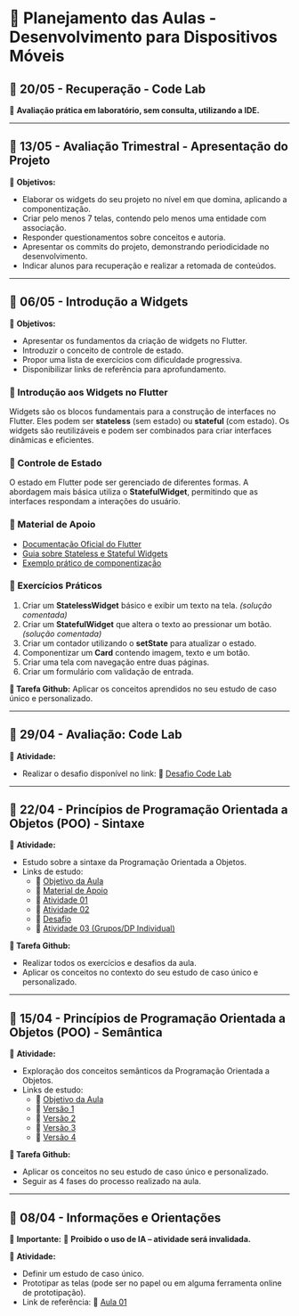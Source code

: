 # 📌 Planejamento das Aulas - Desenvolvimento para Dispositivos Móveis

## 📅 20/05 - Recuperação - Code Lab
📍 **Avaliação prática em laboratório, sem consulta, utilizando a IDE.**

---

## 📅 13/05 - Avaliação Trimestral - Apresentação do Projeto
📌 **Objetivos:**
- Elaborar os widgets do seu projeto no nível em que domina, aplicando a componentização.
- Criar pelo menos 7 telas, contendo pelo menos uma entidade com associação.
- Responder questionamentos sobre conceitos e autoria.
- Apresentar os commits do projeto, demonstrando periodicidade no desenvolvimento.
- Indicar alunos para recuperação e realizar a retomada de conteúdos.

---

## 📅 06/05 - Introdução a Widgets
📌 **Objetivos:**
- Apresentar os fundamentos da criação de widgets no Flutter.
- Introduzir o conceito de controle de estado.
- Propor uma lista de exercícios com dificuldade progressiva.
- Disponibilizar links de referência para aprofundamento.

### 🔹 Introdução aos Widgets no Flutter
Widgets são os blocos fundamentais para a construção de interfaces no Flutter. Eles podem ser **stateless** (sem estado) ou **stateful** (com estado). Os widgets são reutilizáveis e podem ser combinados para criar interfaces dinâmicas e eficientes.

### 🔹 Controle de Estado
O estado em Flutter pode ser gerenciado de diferentes formas. A abordagem mais básica utiliza o **StatefulWidget**, permitindo que as interfaces respondam a interações do usuário.

### 📖 Material de Apoio
- [Documentação Oficial do Flutter](https://docs.flutter.dev/development/ui/widgets-intro)
- [Guia sobre Stateless e Stateful Widgets](https://docs.flutter.dev/development/ui/widgets-intro#stateful-and-stateless-widgets)
- [Exemplo prático de componentização](https://docs.flutter.dev/ui/layout)

### 📌 Exercícios Práticos
1. Criar um **StatelessWidget** básico e exibir um texto na tela. *(solução comentada)*
2. Criar um **StatefulWidget** que altera o texto ao pressionar um botão. *(solução comentada)*
3. Criar um contador utilizando o **setState** para atualizar o estado.
4. Componentizar um **Card** contendo imagem, texto e um botão.
5. Criar uma tela com navegação entre duas páginas.
6. Criar um formulário com validação de entrada.

**📂 Tarefa Github:**
Aplicar os conceitos aprendidos no seu estudo de caso único e personalizado.

---

## 📅 29/04 - Avaliação: Code Lab
📌 **Atividade:**
- Realizar o desafio disponível no link:
  🔗 [Desafio Code Lab](https://github.com/heliokamakawa/aula/blob/main/ddm/aulas/aula3c-desafio.md)

---

## 📅 22/04 - Princípios de Programação Orientada a Objetos (POO) - Sintaxe
📌 **Atividade:**
- Estudo sobre a sintaxe da Programação Orientada a Objetos.
- Links de estudo:
  - 🔗 [Objetivo da Aula](https://github.com/heliokamakawa/aula/blob/main/ddm/aulas/aula03a-objetivo.md)
  - 🔗 [Material de Apoio](https://github.com/heliokamakawa/aula/blob/main/ddm/aulas/aula03a.md)
  - 🔗 [Atividade 01](https://github.com/heliokamakawa/aula/blob/main/ddm/aulas/aula03b-atv01.md)
  - 🔗 [Atividade 02](https://github.com/heliokamakawa/aula/blob/main/ddm/aulas/aula03b-atv02.md)
  - 🔗 [Desafio](https://github.com/heliokamakawa/aula/blob/main/ddm/aulas/aula3c-desafio.md)
  - 🔗 [Atividade 03 (Grupos/DP Individual)](https://github.com/heliokamakawa/aula/blob/main/ddm/aulas/aula3d-atv03.md)

**📂 Tarefa Github:**
- Realizar todos os exercícios e desafios da aula.
- Aplicar os conceitos no contexto do seu estudo de caso único e personalizado.

---

## 📅 15/04 - Princípios de Programação Orientada a Objetos (POO) - Semântica
📌 **Atividade:**
- Exploração dos conceitos semânticos da Programação Orientada a Objetos.
- Links de estudo:
  - 🔗 [Objetivo da Aula](https://github.com/heliokamakawa/aula/blob/main/ddm/aulas/aula02a-objetivo.md)
  - 🔗 [Versão 1](https://github.com/heliokamakawa/aula/blob/main/ddm/aulas/aula02b-v1.md)
  - 🔗 [Versão 2](https://github.com/heliokamakawa/aula/blob/main/ddm/aulas/aula02c-v2.md)
  - 🔗 [Versão 3](https://github.com/heliokamakawa/aula/blob/main/ddm/aulas/aula02d-v3.md)
  - 🔗 [Versão 4](https://github.com/heliokamakawa/aula/blob/main/ddm/aulas/aula02e-v4.md)

**📂 Tarefa Github:**
- Aplicar os conceitos no seu estudo de caso único e personalizado.
- Seguir as 4 fases do processo realizado na aula.

---

## 📅 08/04 - Informações e Orientações
📌 **Importante:** 🚫 **Proibido o uso de IA – atividade será invalidada.**

📌 **Atividade:**
- Definir um estudo de caso único.
- Prototipar as telas (pode ser no papel ou em alguma ferramenta online de prototipação).
- Link de referência:
  🔗 [Aula 01](https://github.com/heliokamakawa/aula/blob/main/ddm/aulas/aula01.md)